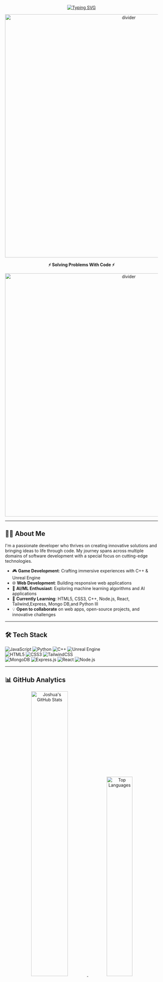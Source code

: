 <!-- Animated Typing Intro -->
<div align="center">
  
[![Typing SVG](https://readme-typing-svg.herokuapp.com?font=Fira+Code&weight=700&size=30&duration=3500&pause=500&color=00D4AA&center=true&vCenter=true&width=600&lines=Hello+World+👋,+I'm+Joshua;Software+%26+Web+Developer;Game+Developer+%7C+C%2B%2B+%2B+Unreal;AI+%26+Machine+Learning+Enthusiast;Welcome+to+my+GitHub+🚀)](https://git.io/typing-svg)

</div>

<!-- Animated Divider -->
<p align="center">
  <img src="https://raw.githubusercontent.com/josh098741/josh098741/main/assets/divider.gif" alt="divider" width="800px">
</p>

<!-- Headline -->
<p align="center"><b>⚡ Solving Problems With Code ⚡</b></p>

<!-- Animated Divider -->
<p align="center">
  <img src="https://raw.githubusercontent.com/josh098741/josh098741/main/assets/divider.gif" alt="divider" width="800px">
</p>

---

## 👨‍💻 About Me

I'm a passionate developer who thrives on creating innovative solutions and bringing ideas to life through code. My journey spans across multiple domains of software development with a special focus on cutting-edge technologies.

- 🎮 **Game Development**: Crafting immersive experiences with C++ & Unreal Engine
- 🌐 **Web Development**: Building responsive web applications
- 🤖 **AI/ML Enthusiast**: Exploring machine learning algorithms and AI applications
- 🌱 **Currently Learning**: HTML5, CSS3, C++, Node.js, React, Tailwind,Express, Mongo DB,and Python III
- 💡 **Open to collaborate** on web apps, open-source projects, and innovative challenges

---

## 🛠️ Tech Stack

<p align="center">
  
![JavaScript](https://img.shields.io/badge/JavaScript-F7DF1E?style=for-the-badge&logo=javascript&logoColor=black)
![Python](https://img.shields.io/badge/Python-3776AB?style=for-the-badge&logo=python&logoColor=white)
![C++](https://img.shields.io/badge/C++-00599C?style=for-the-badge&logo=c%2B%2B&logoColor=white)
![Unreal Engine](https://img.shields.io/badge/Unreal_Engine-313131?style=for-the-badge&logo=unreal-engine&logoColor=white)  
![HTML5](https://img.shields.io/badge/HTML5-E34F26?style=for-the-badge&logo=html5&logoColor=white)
![CSS3](https://img.shields.io/badge/CSS3-1572B6?style=for-the-badge&logo=css3&logoColor=white)
![TailwindCSS](https://img.shields.io/badge/Tailwind_CSS-38B2AC?style=for-the-badge&logo=tailwind-css&logoColor=white)  
![MongoDB](https://img.shields.io/badge/MongoDB-47A248?style=for-the-badge&logo=mongodb&logoColor=white)
![Express.js](https://img.shields.io/badge/Express.js-000000?style=for-the-badge&logo=express&logoColor=white)
![React](https://img.shields.io/badge/React-61DAFB?style=for-the-badge&logo=react&logoColor=black)
![Node.js](https://img.shields.io/badge/Node.js-339933?style=for-the-badge&logo=node.js&logoColor=white)
</p>

---

## 📊 GitHub Analytics

<div align="center">

<!-- GitHub Stats -->
<a href="https://github.com/josh098741">
  <img width="49%" src="https://github-readme-stats.vercel.app/api?username=josh098741&show_icons=true&theme=react&hide_border=true&bg_color=0D1117&title_color=00D4AA&icon_color=00D4AA&text_color=FFFFFF" alt="Joshua's GitHub Stats" />
  <img width="41%" src="https://github-readme-stats.vercel.app/api/top-langs/?username=josh098741&layout=compact&theme=react&hide_border=true&bg_color=0D1117&title_color=00D4AA&text_color=FFFFFF" alt="Top Languages" />
</a>

<!-- GitHub Streak -->
[![GitHub Streak](https://streak-stats.demolab.com?user=josh098741&theme=react&hide_border=true&date_format=M%20j%5B%2C%20Y%5D&background=0D1117&ring=00D4AA&fire=00D4AA&currStreakNum=FFFFFF&sideNums=00D4AA&currStreakLabel=00D4AA&sideLabels=00D4AA&dates=FFFFFF)](https://git.io/streak-stats)

<!-- Activity Graph -->
[![Joshua's GitHub Activity Graph](https://github-readme-activity-graph.vercel.app/graph?username=josh098741&theme=react-dark&hide_border=true&area=true&bg_color=0D1117&color=FFFFFF&line=00D4AA&point=00D4AA)](https://github.com/ashutosh00710/github-readme-activity-graph)

</div>

---

<div align="center">
  
## ✨ Always learning. Always building. Always innovating. ✨

</div>

---

<!-- Profile Views Counter -->
<div align="center">
  
![Profile Views](https://komarev.com/ghpvc/?username=josh098741&color=00D4AA&style=for-the-badge&label=PROFILE+VIEWS)

</div>
